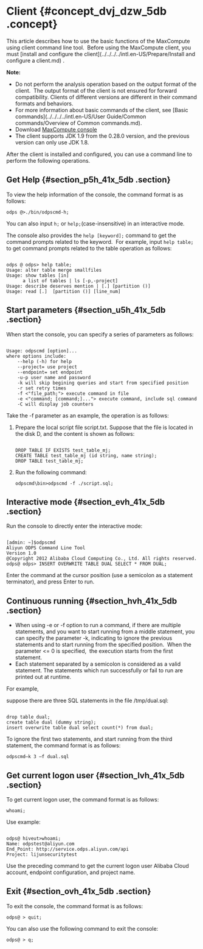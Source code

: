# Client {#concept_dvj_dzw_5db .concept}

This article describes how to use the basic functions of the MaxCompute using client command line tool.  Before using the MaxCompute client, you must [install and configure the client](../../../../intl.en-US/Prepare/Install and configure a client.md) .

**Note:** 

-   Do not perform the analysis operation based on the output format of the client.  The output format of the client is not ensured for forward compatibility. Clients of different versions are different in their command formats and behaviors.
-   For more information about basic commands of the client, see [Basic commands](../../../../intl.en-US/User Guide/Common commands/Overview of Common commands.md). 
-   Download [MaxCompute console](http://repo.aliyun.com/download/odpscmd/latest/odpscmd_public.zip)
-   The client supports JDK 1.9 from the 0.28.0 version, and the previous version can only use JDK 1.8.

After the client is installed and configured, you can use a command line to perform the following operations.

## Get Help {#section_p5h_41x_5db .section}

To view the help information of the console, the command format is as follows:

```
odps @>./bin/odpscmd-h;
```

You can also input `h;` or `help;`\(case-insensitive\) in an interactive mode. 

The console also provides the `help [keyword];` command to get the command prompts related to the keyword.  For example, input `help table;` to get command prompts related to the table operation as follows:

```

odps @ odps> help table;
Usage: alter table merge smallfiles
Usage: show tables [in]
      a list of tables | ls [-p,-project]
Usage: describe deserves mention | [.] [partition ()]
Usage: read [.]  [partition ()] [line_num]
```

## Start parameters {#section_u5h_41x_5db .section}

When start the console, you can specify a series of parameters as follows:

```

Usage: odpscmd [option]...
where options include:
    --help (-h) for help
    --project= use project
    --endpoint= set endpoint
    -u-p user name and password
    -k will skip begining queries and start from specified position
    -r set retry times
    -f <"file_path;"> execute command in file
    -e <"command; [command;]..."> execute command, include sql command
    -C will display job counters
```

Take the -f parameter as an example, the operation is as follows:

1.  Prepare the local script file script.txt. Suppose that the file is located in the disk D, and the content is shown as follows:

    ```
    
    DROP TABLE IF EXISTS test_table_mj;
    CREATE TABLE test_table_mj (id string, name string);
    DROP TABLE test_table_mj;
    ```

2.  Run the following command:

    ```
    odpscmd\bin>odpscmd -f ./script.sql;
    ```


## Interactive mode {#section_evh_41x_5db .section}

Run the console to directly enter the interactive mode:

```

[admin: ~]$odpscmd
Aliyun ODPS Command Line Tool
Version 1.0
@Copyright 2012 Alibaba Cloud Computing Co., Ltd. All rights reserved.
odps@ odps> INSERT OVERWRITE TABLE DUAL SELECT * FROM DUAL;
```

Enter the command at the cursor position \(use a semicolon as a statement terminator\), and press Enter to run.

## Continuous running {#section_hvh_41x_5db .section}

-   When using -e or -f option to run a command, if there are multiple statements, and you want to start running from a middle statement, you can specify the parameter -k, indicating to ignore the previous statements and to start running from the specified position.  When the parameter <= 0 is specified,  the execution starts from the first statement.
-   Each statement separated by a semicolon is considered as a valid statement. The statements which run successfully or fail to run are printed out at runtime.

For example, 

suppose there are three SQL statements in the file /tmp/dual.sql:

```

drop table dual;
create table dual (dummy string);
insert overwrite table dual select count(*) from dual;
```

To ignore the first two statements, and start running from the third statement, the command format is as follows:

```
odpscmd–k 3 –f dual.sql
```

## Get current logon user {#section_lvh_41x_5db .section}

To get current logon user, the command format is as follows:

```
whoami;
```

Use example:

```

odps@ hiveut>whoami;
Name: odpstest@aliyun.com
End_Point: http://service.odps.aliyun.com/api
Project: lijunsecuritytest
```

Use the preceding command to get the current logon user Alibaba Cloud account, endpoint configuration, and project name.

## Exit {#section_ovh_41x_5db .section}

To exit the console, the command format is as follows:

```
odps@ > quit;
```

You can also use the following command to exit the console:

```
odps@ > q;
```

